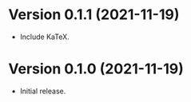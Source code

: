 # Version 0.1.1 (2021-11-19)

  * Include KaTeX.

# Version 0.1.0 (2021-11-19)

  * Initial release.
